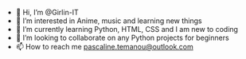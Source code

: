 - 👋 Hi, I’m @Girlin-IT
- 👀 I’m interested in Anime, music and learning new things
- 🌱 I’m currently learning Python, HTML, CSS and I am new to coding
- 💞️ I’m looking to collaborate on any Python projects for beginners
- 📫 How to reach me pascaline.temanou@outlook.com

<!---
Girlin-IT/Girlin-IT is a ✨ special ✨ repository because its `README.md` (this file) appears on your GitHub profile.
You can click the Preview link to take a look at your changes.
--->
